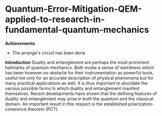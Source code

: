 # Quantum-Error-Mitigation-QEM-applied-to-research-in-fundamental-quantum-mechanics

**Achievements**
- The arrange's circuit has been done

**Introduction**
Duality and entanglement are perhaps the most prominent hallmarks of quantum mechanics. Both evoke a sense of weirdness which has been however no obstacle for their instrumentation as powerful tools, useful not only for an accurate description of physical phenomena but for many practical applications as well. It is thus important to elucidate the various possible forms in which duality and entanglement manifest themselves. Recent developments have shown that the defining features of duality and entanglement may arise in both the quantum and the classical domain. An important result in this respect is the established polarization-coherence theorem (PCT). 
